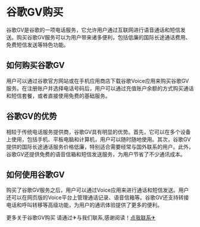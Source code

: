 # 谷歌GV购买

谷歌GV是谷歌的一项电话服务，它允许用户通过互联网进行语音通话和短信发送。购买谷歌GV服务可以为用户带来诸多便利，包括低廉的国际长途通话费用、免费短信发送等特色功能。

## 如何购买谷歌GV

用户可以通过谷歌官方网站或在手机应用商店下载谷歌Voice应用来购买谷歌GV服务。在注册账户并选择电话号码后，用户可以通过充值账户余额的方式购买通话和短信套餐，或者直接使用免费的基础服务。

## 谷歌GV的优势

相较于传统电话服务提供商，谷歌GV具有明显的优势。首先，它可以在多个设备上使用，包括手机、平板电脑和计算机，用户可以随时随地使用。其次，谷歌GV提供的国际长途通话服务价格低廉，特别适合需要经常与国外联系的用户。此外，谷歌GV还提供免费的语音信箱和短信发送服务，为用户节省了不少通讯成本。

## 如何使用谷歌GV

购买了谷歌GV服务之后，用户可以通过Voice应用来进行通话和短信发送。用户还可以在网页版的Voice平台上管理通话记录、语音信箱等。谷歌GV还支持转接电话和呼叫转移等高级功能，为用户的通讯体验提供了更多的便利。

更多关于谷歌GV购买 请通过✈与我们联系,感谢阅读！[点我联系✈](https://app.G208.com)